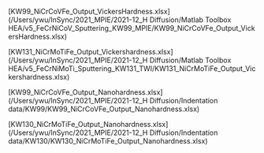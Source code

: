 [KW99_NiCrCoVFe_Output_VickersHardness.xlsx](/Users/ywu/InSync/2021_MPIE/2021-12_H Diffusion/Matlab Toolbox HEA/v5_FeCrNiCoV_Sputtering_KW99_MPIE/KW99_NiCrCoVFe_Output_VickersHardness.xlsx) 

[KW131_NiCrMoTiFe_Output_Vickershardness.xlsx](/Users/ywu/InSync/2021_MPIE/2021-12_H Diffusion/Matlab Toolbox HEA/v5_FeCrNiMoTi_Sputtering_KW131_TWI/KW131_NiCrMoTiFe_Output_Vickershardness.xlsx)  

[KW99_NiCrCoVFe_Output_Nanohardness.xlsx](/Users/ywu/InSync/2021_MPIE/2021-12_H Diffusion/Indentation data/KW99/KW99_NiCrCoVFe_Output_Nanohardness.xlsx)  

[KW130_NiCrMoTiFe_Output_Nanohardness.xlsx](/Users/ywu/InSync/2021_MPIE/2021-12_H Diffusion/Indentation data/KW130/KW130_NiCrMoTiFe_Output_Nanohardness.xlsx) 